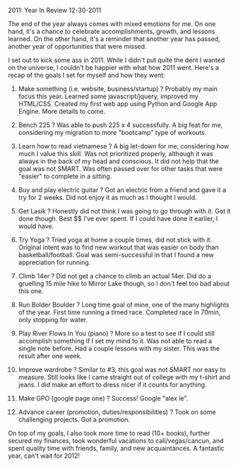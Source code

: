2011: Year In Review
12-30-2011    

The end of the year always comes with mixed emotions for me. On one hand, it's a chance to celebrate accomplishments, growth, and lessons learned. On the other hand, it's a reminder that another year has passed, another year of opportunities that were missed.

I set out to kick some ass in 2011. While I didn't put quite the dent I wanted on the universe, I couldn't be happier with what how 2011 went. Here's a recap of the goals I set for myself and how they went:

1. Make something (i.e. website, business/startup)  ?
Probably my main focus this year. Learned some javascript/jquery, improved my HTML/CSS. Created my first web app using Python and Google App Engine. More details to come.

2. Bench 225  ?
Was able to push 225 x 4 successfully. A big feat for me, considering my migration to more "bootcamp" type of workouts.

3. Learn how to read vietnamese  ?
A big let-down for me, considering how much I value this skill. Was not prioritized properly, although it was always in the back of my head and conscious. It did not help that the goal was not SMART. Was often passed over for other tasks that were "easier" to complete in a sitting.

4. Buy and play electric guitar  ?
Got an electric from a friend and gave it a try for 2 weeks. Did not enjoy it as much as I thought I would.

5. Get Lasik  ?
Honestly did not think I was going to go through with it. Got it done though. Best $$ I've ever spent. If I could have done it earlier, I would have.

6. Try Yoga  ?
Tried yoga at home a couple times, did not stick with it. Original intent was to find new workout that was easier on body than basketball/football. Goal was semi-successful in that I found a new appreciation for running.

7. Climb 14er  ?
Did not get a chance to climb an actual 14er. Did do a gruelling 15 mile hike to Mirror Lake though, so I don't feel too bad about this one.

8. Run Bolder Boulder  ?
Long time goal of mine, one of the many highlights of the year. First time running a timed race. Completed race in 70min, only stopping for water.

9. Play River Flows In You (piano)  ?
More so a test to see if I could still accomplish something if I set my mind to it. Was not able to read a single note before. Had a couple lessons with my sister. This was the result after one week.

10. Improve wardrobe  ?
Similar to #3, this goal was not SMART nor easy to measure. Still looks like I came straight out of college with my t-shirt and jeans. I did make an effort to dress nicer if it counts for anything.

11. Make GPO (google page one)  ?
Success! Google "alex le".

12. Advance career (promotion, duties/responsibilities)  ?
Took on some challenging projects. Got a promotion.

On top of my goals, I also took more time to read (10+ books), further secured my finances, took wonderful vacations to cali/vegas/cancun, and spent quality time with friends, family, and new acquaintances. A fantastic year, can't wait for 2012!
